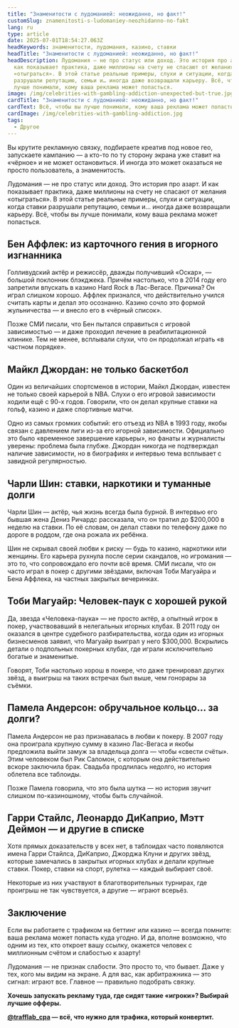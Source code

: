 ```yaml
---
title: "Знаменитости с лудоманией: неожиданно, но факт!"
customSlug: znamenitosti-s-ludomaniey-neozhidanno-no-fakt
lang: ru
type: article
date: 2025-07-01T18:54:27.063Z
headKeywords: знаменитости, лудомания, казино, ставки
headTitle: "Знаменитости с лудоманией: неожиданно, но факт!"
headDescription: Лудомания — не про статус или доход. Это история про азарт. И
  как показывает практика, даже миллионы на счету не спасают от желания
  «отыграться». В этой статье реальные примеры, слухи и ситуации, когда ставки
  разрушали репутацию, семьи и… иногда даже возвращали карьеру. Всё, чтобы вы
  лучше понимали, кому ваша реклама может попасться.
image: /img/celebrities-with-gambling-addiction-unexpected-but-true.jpg
cardTitle: "Знаменитости с лудоманией: неожиданно, но факт!"
cardText: Всё, чтобы вы лучше понимали, кому ваша реклама может попасться
cardImage: /img/celebrities-with-gambling-addiction.jpg
tags:
  - Другое
---
```



Вы крутите рекламную связку, подбираете креатив под новое гео, запускаете кампанию — а кто-то по ту сторону экрана уже ставит на «чёрное» и не может остановиться. И иногда это может оказаться не просто пользователь, а знаменитость.

Лудомания — не про статус или доход. Это история про азарт. И как показывает практика, даже миллионы на счету не спасают от желания «отыграться». В этой статье реальные примеры, слухи и ситуации, когда ставки разрушали репутацию, семьи и… иногда даже возвращали карьеру. Всё, чтобы вы лучше понимали, кому ваша реклама может попасться.



## Бен Аффлек: из карточного гения в игорного изгнанника

Голливудский актёр и режиссёр, дважды получивший «Оскар», — большой поклонник блэкджека. Причём настолько, что в 2014 году его запретили впускать в казино Hard Rock в Лас-Вегасе. Причина? Он играл слишком хорошо. Аффлек признался, что действительно учился считать карты и делал это осознанно. Казино сочло это формой жульничества — и внесло его в «чёрный список».

Позже СМИ писали, что Бен пытался справиться с игровой зависимостью — и даже проходил лечение в реабилитационной клинике. Тем не менее, всплывали слухи, что он продолжал играть «в частном порядке».



## Майкл Джордан: не только баскетбол

Один из величайших спортсменов в истории, Майкл Джордан, известен не только своей карьерой в NBA. Слухи о его игровой зависимости ходили ещё с 90-х годов. Говорили, что он делал крупные ставки на гольф, казино и даже спортивные матчи.

Одно из самых громких событий: его отъезд из NBA в 1993 году, якобы связан с давлением лиги из-за его игорной зависимости. Официально это было «временное завершение карьеры», но фанаты и журналисты уверены: проблема была глубже. Джордан никогда не подтверждал наличие зависимости, но в биографиях и интервью тема всплывает с завидной регулярностью.



## Чарли Шин: ставки, наркотики и туманные долги

Чарли Шин — актёр, чья жизнь всегда была бурной. В интервью его бывшая жена Дениз Ричардс рассказала, что он тратил до $200,000 в неделю на ставки. По её словам, он делал ставки по телефону даже по дороге в роддом, где она рожала их ребёнка.

Шин не скрывал своей любви к риску — будь то казино, наркотики или женщины. Его карьера рухнула после серии скандалов, но игромания — это то, что сопровождало его почти всё время. СМИ писали, что он часто играл в покер с другими звёздами, включая Тоби Магуайра и Бена Аффлека, на частных закрытых вечеринках.



## Тоби Магуайр: Человек-паук с хорошей рукой

Да, звезда «Человека-паука» — не просто актёр, а опытный игрок в покер, участвовавший в нелегальных игорных клубах. В 2011 году он оказался в центре судебного разбирательства, когда один из игорных бизнесменов заявил, что Магуайр выиграл у него $300,000. Вскрылись детали о подпольных покерных клубах, где играли исключительно богатые и знаменитые.

Говорят, Тоби настолько хорош в покере, что даже тренировал других звёзд, а выигрыш на таких встречах был выше, чем гонорары за съёмки.



## Памела Андерсон: обручальное кольцо… за долги?

Памела Андерсон не раз признавалась в любви к покеру. В 2007 году она проиграла крупную сумму в казино Лас-Вегаса и якобы предложила выйти замуж за владельца долга — чтобы «свести счёты». Этим человеком был Рик Саломон, с которым она действительно вскоре заключила брак. Свадьба продлилась недолго, но история облетела все таблоиды.

Позже Памела говорила, что это была шутка — но история звучит слишком по-казиношному, чтобы быть случайной.



## Гарри Стайлс, Леонардо ДиКаприо, Мэтт Деймон — и другие в списке

Хотя прямых доказательств у всех нет, в таблоидах часто появляются имена Гарри Стайлса, ДиКаприо, Джорджа Клуни и других звёзд, которые замечались в закрытых игорных клубах и делали крупные ставки. Покер, ставки на спорт, рулетка — каждый выбирает своё.

Некоторые из них участвуют в благотворительных турнирах, где проигрыш не так чувствуется, а другие — играют всерьёз.



## Заключение

Если вы работаете с трафиком на беттинг или казино — всегда помните: ваша реклама может попасть куда угодно. И да, вполне возможно, что одним из тех, кто откроет вашу ссылку, окажется человек с миллионным счётом и слабостью к азарту!

Лудомания — не признак слабости. Это просто то, что бывает. Даже у тех, кого мы видим на экране. А для вас, как арбитражника — это сигнал: играют все. Главное — правильно подобрать связку.



**Хочешь запускать рекламу туда, где сидят такие «игроки»? Выбирай лучшие офферы.**

**[@trafflab_cpa](https://t.me/trafflab_cpa) — всё, что нужно для трафика, который конвертит.**